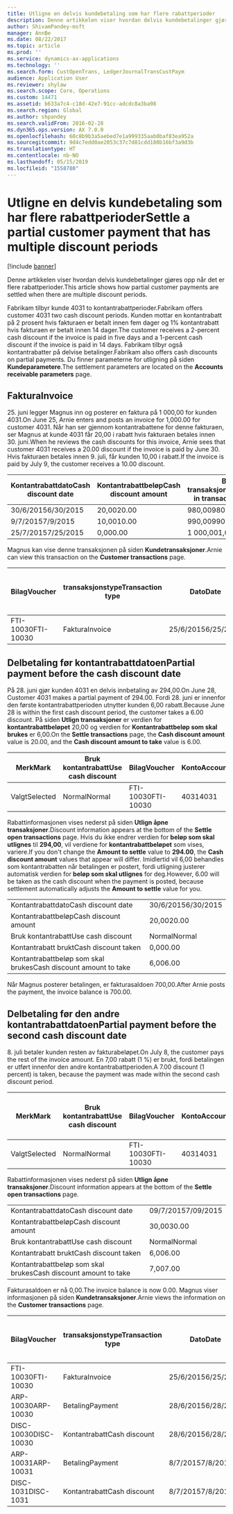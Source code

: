 ```yaml
---
title: Utligne en delvis kundebetaling som har flere rabattperioder
description: Denne artikkelen viser hvordan delvis kundebetalinger gjøres opp når det er flere rabattperioder.
author: ShivamPandey-msft
manager: AnnBe
ms.date: 08/22/2017
ms.topic: article
ms.prod: ''
ms.service: dynamics-ax-applications
ms.technology: ''
ms.search.form: CustOpenTrans, LedgerJournalTransCustPaym
audience: Application User
ms.reviewer: shylaw
ms.search.scope: Core, Operations
ms.custom: 14471
ms.assetid: b633a7c4-c18d-42e7-91cc-adcdc8a3ba98
ms.search.region: Global
ms.author: shpandey
ms.search.validFrom: 2016-02-28
ms.dyn365.ops.version: AX 7.0.0
ms.openlocfilehash: 60c8b9b3a5aebed7e1a999335aab0baf83ea952a
ms.sourcegitcommit: 9d4c7edd0ae2053c37c7d81cdd180b16bf3a9d3b
ms.translationtype: HT
ms.contentlocale: nb-NO
ms.lasthandoff: 05/15/2019
ms.locfileid: "1558780"
---
```

# <a name="settle-a-partial-customer-payment-that-has-multiple-discount-periods"></a><span data-ttu-id="0e5f8-103">Utligne en delvis kundebetaling som har flere rabattperioder</span><span class="sxs-lookup"><span data-stu-id="0e5f8-103">Settle a partial customer payment that has multiple discount periods</span></span>

[!include [banner](../includes/banner.md)]

<span data-ttu-id="0e5f8-104">Denne artikkelen viser hvordan delvis kundebetalinger gjøres opp når det er flere rabattperioder.</span><span class="sxs-lookup"><span data-stu-id="0e5f8-104">This article shows how partial customer payments are settled when there are multiple discount periods.</span></span>

<span data-ttu-id="0e5f8-105">Fabrikam tilbyr kunde 4031 to kontantrabattperioder.</span><span class="sxs-lookup"><span data-stu-id="0e5f8-105">Fabrikam offers customer 4031 two cash discount periods.</span></span> <span data-ttu-id="0e5f8-106">Kunden mottar en kontantrabatt på 2 prosent hvis fakturaen er betalt innen fem dager og 1% kontantrabatt hvis fakturaen er betalt innen 14 dager.</span><span class="sxs-lookup"><span data-stu-id="0e5f8-106">The customer receives a 2-percent cash discount if the invoice is paid in five days and a 1-percent cash discount if the invoice is paid in 14 days.</span></span> <span data-ttu-id="0e5f8-107">Fabrikam tilbyr også kontantrabatter på delvise betalinger.</span><span class="sxs-lookup"><span data-stu-id="0e5f8-107">Fabrikam also offers cash discounts on partial payments.</span></span> <span data-ttu-id="0e5f8-108">Du finner parameterne for utligning på siden **Kundeparametere**.</span><span class="sxs-lookup"><span data-stu-id="0e5f8-108">The settlement parameters are located on the **Accounts receivable parameters** page.</span></span>

## <a name="invoice"></a><span data-ttu-id="0e5f8-109">Faktura</span><span class="sxs-lookup"><span data-stu-id="0e5f8-109">Invoice</span></span>
<span data-ttu-id="0e5f8-110">25. juni legger Magnus inn og posterer en faktura på 1 000,00 for kunden 4031.</span><span class="sxs-lookup"><span data-stu-id="0e5f8-110">On June 25, Arnie enters and posts an invoice for 1,000.00 for customer 4031.</span></span> <span data-ttu-id="0e5f8-111">Når han ser gjennom kontantrabattene for denne fakturaen, ser Magnus at kunde 4031 får 20,00 i rabatt hvis fakturaen betales innen 30. juni.</span><span class="sxs-lookup"><span data-stu-id="0e5f8-111">When he reviews the cash discounts for this invoice, Arnie sees that customer 4031 receives a 20.00 discount if the invoice is paid by June 30.</span></span> <span data-ttu-id="0e5f8-112">Hvis fakturaen betales innen 9. juli, får kunden 10,00 i rabatt.</span><span class="sxs-lookup"><span data-stu-id="0e5f8-112">If the invoice is paid by July 9, the customer receives a 10.00 discount.</span></span>

| <span data-ttu-id="0e5f8-113">Kontantrabattdato</span><span class="sxs-lookup"><span data-stu-id="0e5f8-113">Cash discount date</span></span> | <span data-ttu-id="0e5f8-114">Kontantrabattbeløp</span><span class="sxs-lookup"><span data-stu-id="0e5f8-114">Cash discount amount</span></span> | <span data-ttu-id="0e5f8-115">Beløp i transaksjonsvaluta</span><span class="sxs-lookup"><span data-stu-id="0e5f8-115">Amount in transaction currency</span></span> |
|--------------------|----------------------|--------------------------------|
| <span data-ttu-id="0e5f8-116">30/6/2015</span><span class="sxs-lookup"><span data-stu-id="0e5f8-116">6/30/2015</span></span>          | <span data-ttu-id="0e5f8-117">20,00</span><span class="sxs-lookup"><span data-stu-id="0e5f8-117">20.00</span></span>                | <span data-ttu-id="0e5f8-118">980,00</span><span class="sxs-lookup"><span data-stu-id="0e5f8-118">980.00</span></span>                         |
| <span data-ttu-id="0e5f8-119">9/7/2015</span><span class="sxs-lookup"><span data-stu-id="0e5f8-119">7/9/2015</span></span>           | <span data-ttu-id="0e5f8-120">10,00</span><span class="sxs-lookup"><span data-stu-id="0e5f8-120">10.00</span></span>                | <span data-ttu-id="0e5f8-121">990,00</span><span class="sxs-lookup"><span data-stu-id="0e5f8-121">990.00</span></span>                         |
| <span data-ttu-id="0e5f8-122">25/7/2015</span><span class="sxs-lookup"><span data-stu-id="0e5f8-122">7/25/2015</span></span>          | <span data-ttu-id="0e5f8-123">0,00</span><span class="sxs-lookup"><span data-stu-id="0e5f8-123">0.00</span></span>                 | <span data-ttu-id="0e5f8-124">1 000,00</span><span class="sxs-lookup"><span data-stu-id="0e5f8-124">1,000.00</span></span>                       |

<span data-ttu-id="0e5f8-125">Magnus kan vise denne transaksjonen på siden **Kundetransaksjoner**.</span><span class="sxs-lookup"><span data-stu-id="0e5f8-125">Arnie can view this transaction on the **Customer transactions** page.</span></span>

| <span data-ttu-id="0e5f8-126">Bilag</span><span class="sxs-lookup"><span data-stu-id="0e5f8-126">Voucher</span></span>   | <span data-ttu-id="0e5f8-127">transaksjonstype</span><span class="sxs-lookup"><span data-stu-id="0e5f8-127">Transaction type</span></span> | <span data-ttu-id="0e5f8-128">Dato</span><span class="sxs-lookup"><span data-stu-id="0e5f8-128">Date</span></span>      | <span data-ttu-id="0e5f8-129">Faktura</span><span class="sxs-lookup"><span data-stu-id="0e5f8-129">Invoice</span></span> | <span data-ttu-id="0e5f8-130">Beløp i transaksjonsvaluta, debet</span><span class="sxs-lookup"><span data-stu-id="0e5f8-130">Amount in transaction currency debit</span></span> | <span data-ttu-id="0e5f8-131">Beløp i transaksjonsvaluta, kredit</span><span class="sxs-lookup"><span data-stu-id="0e5f8-131">Amount in transaction currency credit</span></span> | <span data-ttu-id="0e5f8-132">Saldo</span><span class="sxs-lookup"><span data-stu-id="0e5f8-132">Balance</span></span>  | <span data-ttu-id="0e5f8-133">Valuta</span><span class="sxs-lookup"><span data-stu-id="0e5f8-133">Currency</span></span> |
|-----------|------------------|-----------|---------|--------------------------------------|---------------------------------------|----------|----------|
| <span data-ttu-id="0e5f8-134">FTI-10030</span><span class="sxs-lookup"><span data-stu-id="0e5f8-134">FTI-10030</span></span> | <span data-ttu-id="0e5f8-135">Faktura</span><span class="sxs-lookup"><span data-stu-id="0e5f8-135">Invoice</span></span>          | <span data-ttu-id="0e5f8-136">25/6/2015</span><span class="sxs-lookup"><span data-stu-id="0e5f8-136">6/25/2015</span></span> | <span data-ttu-id="0e5f8-137">10030</span><span class="sxs-lookup"><span data-stu-id="0e5f8-137">10030</span></span>   | <span data-ttu-id="0e5f8-138">1 000,00</span><span class="sxs-lookup"><span data-stu-id="0e5f8-138">1,000.00</span></span>                             |                                       | <span data-ttu-id="0e5f8-139">1 000,00</span><span class="sxs-lookup"><span data-stu-id="0e5f8-139">1,000.00</span></span> | <span data-ttu-id="0e5f8-140">USD</span><span class="sxs-lookup"><span data-stu-id="0e5f8-140">USD</span></span>      |

## <a name="partial-payment-before-the-cash-discount-date"></a><span data-ttu-id="0e5f8-141">Delbetaling før kontantrabattdatoen</span><span class="sxs-lookup"><span data-stu-id="0e5f8-141">Partial payment before the cash discount date</span></span>
<span data-ttu-id="0e5f8-142">På 28. juni gjør kunden 4031 en delvis innbetaling av 294,00.</span><span class="sxs-lookup"><span data-stu-id="0e5f8-142">On June 28, Customer 4031 makes a partial payment of 294.00.</span></span> <span data-ttu-id="0e5f8-143">Fordi 28. juni er innenfor den første kontantrabattperioden utnytter kunden 6,00 rabatt.</span><span class="sxs-lookup"><span data-stu-id="0e5f8-143">Because June 28 is within the first cash discount period, the customer takes a 6.00 discount.</span></span> <span data-ttu-id="0e5f8-144">På siden **Utlign transaksjoner** er verdien for **kontantrabattbeløpet** 20,00 og verdien for **Kontantrabattbeløp som skal brukes** er 6,00.</span><span class="sxs-lookup"><span data-stu-id="0e5f8-144">On the **Settle transactions** page, the **Cash discount amount** value is 20.00, and the **Cash discount amount to take** value is 6.00.</span></span>

| <span data-ttu-id="0e5f8-145">Merk</span><span class="sxs-lookup"><span data-stu-id="0e5f8-145">Mark</span></span>     | <span data-ttu-id="0e5f8-146">Bruk kontantrabatt</span><span class="sxs-lookup"><span data-stu-id="0e5f8-146">Use cash discount</span></span> | <span data-ttu-id="0e5f8-147">Bilag</span><span class="sxs-lookup"><span data-stu-id="0e5f8-147">Voucher</span></span>   | <span data-ttu-id="0e5f8-148">Konto</span><span class="sxs-lookup"><span data-stu-id="0e5f8-148">Account</span></span> | <span data-ttu-id="0e5f8-149">Dato</span><span class="sxs-lookup"><span data-stu-id="0e5f8-149">Date</span></span>      | <span data-ttu-id="0e5f8-150">Forfallsdato</span><span class="sxs-lookup"><span data-stu-id="0e5f8-150">Due date</span></span>  | <span data-ttu-id="0e5f8-151">Faktura</span><span class="sxs-lookup"><span data-stu-id="0e5f8-151">Invoice</span></span> | <span data-ttu-id="0e5f8-152">Beløp i transaksjonsvaluta</span><span class="sxs-lookup"><span data-stu-id="0e5f8-152">Amount in transaction currency</span></span> | <span data-ttu-id="0e5f8-153">Valuta</span><span class="sxs-lookup"><span data-stu-id="0e5f8-153">Currency</span></span> | <span data-ttu-id="0e5f8-154">Beløp som skal utlignes</span><span class="sxs-lookup"><span data-stu-id="0e5f8-154">Amount to settle</span></span> |
|----------|-------------------|-----------|---------|-----------|-----------|---------|--------------------------------|----------|------------------|
| <span data-ttu-id="0e5f8-155">Valgt</span><span class="sxs-lookup"><span data-stu-id="0e5f8-155">Selected</span></span> | <span data-ttu-id="0e5f8-156">Normal</span><span class="sxs-lookup"><span data-stu-id="0e5f8-156">Normal</span></span>            | <span data-ttu-id="0e5f8-157">FTI-10030</span><span class="sxs-lookup"><span data-stu-id="0e5f8-157">FTI-10030</span></span> | <span data-ttu-id="0e5f8-158">4031</span><span class="sxs-lookup"><span data-stu-id="0e5f8-158">4031</span></span>    | <span data-ttu-id="0e5f8-159">25/6/2015</span><span class="sxs-lookup"><span data-stu-id="0e5f8-159">6/25/2015</span></span> | <span data-ttu-id="0e5f8-160">25/7/2015</span><span class="sxs-lookup"><span data-stu-id="0e5f8-160">7/25/2015</span></span> | <span data-ttu-id="0e5f8-161">10030</span><span class="sxs-lookup"><span data-stu-id="0e5f8-161">10030</span></span>   | <span data-ttu-id="0e5f8-162">1 000,00</span><span class="sxs-lookup"><span data-stu-id="0e5f8-162">1,000.00</span></span>                       | <span data-ttu-id="0e5f8-163">USD</span><span class="sxs-lookup"><span data-stu-id="0e5f8-163">USD</span></span>      | <span data-ttu-id="0e5f8-164">294,00</span><span class="sxs-lookup"><span data-stu-id="0e5f8-164">294.00</span></span>           |

<span data-ttu-id="0e5f8-165">Rabattinformasjonen vises nederst på siden **Utlign åpne transaksjoner**.</span><span class="sxs-lookup"><span data-stu-id="0e5f8-165">Discount information appears at the bottom of the **Settle open transactions** page.</span></span> <span data-ttu-id="0e5f8-166">Hvis du ikke endrer verdien for **beløp som skal utlignes** til **294,00**, vil verdiene for **kontantrabattbeløpet** som vises, variere.</span><span class="sxs-lookup"><span data-stu-id="0e5f8-166">If you don't change the **Amount to settle** value to **294.00**, the **Cash discount amount** values that appear will differ.</span></span> <span data-ttu-id="0e5f8-167">Imidlertid vil 6,00 behandles som kontantrabatten når betalingen er postert, fordi utligning justerer automatisk verdien for **beløp som skal utlignes** for deg.</span><span class="sxs-lookup"><span data-stu-id="0e5f8-167">However, 6.00 will be taken as the cash discount when the payment is posted, because settlement automatically adjusts the **Amount to settle** value for you.</span></span>

|                              |           |
|------------------------------|-----------|
| <span data-ttu-id="0e5f8-168">Kontantrabattdato</span><span class="sxs-lookup"><span data-stu-id="0e5f8-168">Cash discount date</span></span>           | <span data-ttu-id="0e5f8-169">30/6/2015</span><span class="sxs-lookup"><span data-stu-id="0e5f8-169">6/30/2015</span></span> |
| <span data-ttu-id="0e5f8-170">Kontantrabattbeløp</span><span class="sxs-lookup"><span data-stu-id="0e5f8-170">Cash discount amount</span></span>         | <span data-ttu-id="0e5f8-171">20,00</span><span class="sxs-lookup"><span data-stu-id="0e5f8-171">20.00</span></span>     |
| <span data-ttu-id="0e5f8-172">Bruk kontantrabatt</span><span class="sxs-lookup"><span data-stu-id="0e5f8-172">Use cash discount</span></span>            | <span data-ttu-id="0e5f8-173">Normal</span><span class="sxs-lookup"><span data-stu-id="0e5f8-173">Normal</span></span>    |
| <span data-ttu-id="0e5f8-174">Kontantrabatt brukt</span><span class="sxs-lookup"><span data-stu-id="0e5f8-174">Cash discount taken</span></span>          | <span data-ttu-id="0e5f8-175">0,00</span><span class="sxs-lookup"><span data-stu-id="0e5f8-175">0.00</span></span>      |
| <span data-ttu-id="0e5f8-176">Kontantrabattbeløp som skal brukes</span><span class="sxs-lookup"><span data-stu-id="0e5f8-176">Cash discount amount to take</span></span> | <span data-ttu-id="0e5f8-177">6,00</span><span class="sxs-lookup"><span data-stu-id="0e5f8-177">6.00</span></span>      |

<span data-ttu-id="0e5f8-178">Når Magnus posterer betalingen, er fakturasaldoen 700,00.</span><span class="sxs-lookup"><span data-stu-id="0e5f8-178">After Arnie posts the payment, the invoice balance is 700.00.</span></span>

## <a name="partial-payment-before-the-second-cash-discount-date"></a><span data-ttu-id="0e5f8-179">Delbetaling før den andre kontantrabattdatoen</span><span class="sxs-lookup"><span data-stu-id="0e5f8-179">Partial payment before the second cash discount date</span></span>
<span data-ttu-id="0e5f8-180">8. juli betaler kunden resten av fakturabeløpet.</span><span class="sxs-lookup"><span data-stu-id="0e5f8-180">On July 8, the customer pays the rest of the invoice amount.</span></span> <span data-ttu-id="0e5f8-181">En 7,00 rabatt (1 %) er brukt, fordi betalingen er utført innenfor den andre kontantrabattperioden.</span><span class="sxs-lookup"><span data-stu-id="0e5f8-181">A 7.00 discount (1 percent) is taken, because the payment was made within the second cash discount period.</span></span>

| <span data-ttu-id="0e5f8-182">Merk</span><span class="sxs-lookup"><span data-stu-id="0e5f8-182">Mark</span></span>     | <span data-ttu-id="0e5f8-183">Bruk kontantrabatt</span><span class="sxs-lookup"><span data-stu-id="0e5f8-183">Use cash discount</span></span> | <span data-ttu-id="0e5f8-184">Bilag</span><span class="sxs-lookup"><span data-stu-id="0e5f8-184">Voucher</span></span>   | <span data-ttu-id="0e5f8-185">Konto</span><span class="sxs-lookup"><span data-stu-id="0e5f8-185">Account</span></span> | <span data-ttu-id="0e5f8-186">Dato</span><span class="sxs-lookup"><span data-stu-id="0e5f8-186">Date</span></span>      | <span data-ttu-id="0e5f8-187">Forfallsdato</span><span class="sxs-lookup"><span data-stu-id="0e5f8-187">Due date</span></span>  | <span data-ttu-id="0e5f8-188">Faktura</span><span class="sxs-lookup"><span data-stu-id="0e5f8-188">Invoice</span></span> | <span data-ttu-id="0e5f8-189">Beløp i transaksjonsvaluta, debet</span><span class="sxs-lookup"><span data-stu-id="0e5f8-189">Amount in transaction currency debit</span></span> | <span data-ttu-id="0e5f8-190">Beløp i transaksjonsvaluta, kredit</span><span class="sxs-lookup"><span data-stu-id="0e5f8-190">Amount in transaction currency credit</span></span> | <span data-ttu-id="0e5f8-191">Valuta</span><span class="sxs-lookup"><span data-stu-id="0e5f8-191">Currency</span></span> | <span data-ttu-id="0e5f8-192">Beløp som skal utlignes</span><span class="sxs-lookup"><span data-stu-id="0e5f8-192">Amount to settle</span></span> |
|----------|-------------------|-----------|---------|-----------|-----------|---------|--------------------------------------|---------------------------------------|----------|------------------|
| <span data-ttu-id="0e5f8-193">Valgt</span><span class="sxs-lookup"><span data-stu-id="0e5f8-193">Selected</span></span> | <span data-ttu-id="0e5f8-194">Normal</span><span class="sxs-lookup"><span data-stu-id="0e5f8-194">Normal</span></span>            | <span data-ttu-id="0e5f8-195">FTI-10030</span><span class="sxs-lookup"><span data-stu-id="0e5f8-195">FTI-10030</span></span> | <span data-ttu-id="0e5f8-196">4031</span><span class="sxs-lookup"><span data-stu-id="0e5f8-196">4031</span></span>    | <span data-ttu-id="0e5f8-197">25/6/2015</span><span class="sxs-lookup"><span data-stu-id="0e5f8-197">6/25/2015</span></span> | <span data-ttu-id="0e5f8-198">25/7/2015</span><span class="sxs-lookup"><span data-stu-id="0e5f8-198">7/25/2015</span></span> | <span data-ttu-id="0e5f8-199">10030</span><span class="sxs-lookup"><span data-stu-id="0e5f8-199">10030</span></span>   | <span data-ttu-id="0e5f8-200">700,00</span><span class="sxs-lookup"><span data-stu-id="0e5f8-200">700.00</span></span>                               |                                       | <span data-ttu-id="0e5f8-201">USD</span><span class="sxs-lookup"><span data-stu-id="0e5f8-201">USD</span></span>      | <span data-ttu-id="0e5f8-202">693,00</span><span class="sxs-lookup"><span data-stu-id="0e5f8-202">693.00</span></span>           |

<span data-ttu-id="0e5f8-203">Rabattinformasjonen vises nederst på siden **Utlign åpne transaksjoner**.</span><span class="sxs-lookup"><span data-stu-id="0e5f8-203">Discount information appears at the bottom of the **Settle open transactions** page.</span></span>

|                              |           |
|------------------------------|-----------|
| <span data-ttu-id="0e5f8-204">Kontantrabattdato</span><span class="sxs-lookup"><span data-stu-id="0e5f8-204">Cash discount date</span></span>           | <span data-ttu-id="0e5f8-205">09/7/2015</span><span class="sxs-lookup"><span data-stu-id="0e5f8-205">7/09/2015</span></span> |
| <span data-ttu-id="0e5f8-206">Kontantrabattbeløp</span><span class="sxs-lookup"><span data-stu-id="0e5f8-206">Cash discount amount</span></span>         | <span data-ttu-id="0e5f8-207">30,00</span><span class="sxs-lookup"><span data-stu-id="0e5f8-207">30.00</span></span>     |
| <span data-ttu-id="0e5f8-208">Bruk kontantrabatt</span><span class="sxs-lookup"><span data-stu-id="0e5f8-208">Use cash discount</span></span>            | <span data-ttu-id="0e5f8-209">Normal</span><span class="sxs-lookup"><span data-stu-id="0e5f8-209">Normal</span></span>    |
| <span data-ttu-id="0e5f8-210">Kontantrabatt brukt</span><span class="sxs-lookup"><span data-stu-id="0e5f8-210">Cash discount taken</span></span>          | <span data-ttu-id="0e5f8-211">6,00</span><span class="sxs-lookup"><span data-stu-id="0e5f8-211">6.00</span></span>      |
| <span data-ttu-id="0e5f8-212">Kontantrabattbeløp som skal brukes</span><span class="sxs-lookup"><span data-stu-id="0e5f8-212">Cash discount amount to take</span></span> | <span data-ttu-id="0e5f8-213">7,00</span><span class="sxs-lookup"><span data-stu-id="0e5f8-213">7.00</span></span>      |

<span data-ttu-id="0e5f8-214">Fakturasaldoen er nå 0,00.</span><span class="sxs-lookup"><span data-stu-id="0e5f8-214">The invoice balance is now 0.00.</span></span> <span data-ttu-id="0e5f8-215">Magnus viser informasjonen på siden **Kundetransaksjoner**.</span><span class="sxs-lookup"><span data-stu-id="0e5f8-215">Arnie views the information on the **Customer transactions** page.</span></span>

| <span data-ttu-id="0e5f8-216">Bilag</span><span class="sxs-lookup"><span data-stu-id="0e5f8-216">Voucher</span></span>    | <span data-ttu-id="0e5f8-217">transaksjonstype</span><span class="sxs-lookup"><span data-stu-id="0e5f8-217">Transaction type</span></span> | <span data-ttu-id="0e5f8-218">Dato</span><span class="sxs-lookup"><span data-stu-id="0e5f8-218">Date</span></span>      | <span data-ttu-id="0e5f8-219">Faktura</span><span class="sxs-lookup"><span data-stu-id="0e5f8-219">Invoice</span></span> | <span data-ttu-id="0e5f8-220">Beløp i transaksjonsvaluta, debet</span><span class="sxs-lookup"><span data-stu-id="0e5f8-220">Amount in transaction currency debit</span></span> | <span data-ttu-id="0e5f8-221">Beløp i transaksjonsvaluta, kredit</span><span class="sxs-lookup"><span data-stu-id="0e5f8-221">Amount in transaction currency credit</span></span> | <span data-ttu-id="0e5f8-222">Saldo</span><span class="sxs-lookup"><span data-stu-id="0e5f8-222">Balance</span></span> | <span data-ttu-id="0e5f8-223">Valuta</span><span class="sxs-lookup"><span data-stu-id="0e5f8-223">Currency</span></span> |
|------------|------------------|-----------|---------|--------------------------------------|---------------------------------------|---------|----------|
| <span data-ttu-id="0e5f8-224">FTI-10030</span><span class="sxs-lookup"><span data-stu-id="0e5f8-224">FTI-10030</span></span>  | <span data-ttu-id="0e5f8-225">Faktura</span><span class="sxs-lookup"><span data-stu-id="0e5f8-225">Invoice</span></span>          | <span data-ttu-id="0e5f8-226">25/6/2015</span><span class="sxs-lookup"><span data-stu-id="0e5f8-226">6/25/2015</span></span> | <span data-ttu-id="0e5f8-227">10030</span><span class="sxs-lookup"><span data-stu-id="0e5f8-227">10030</span></span>   | <span data-ttu-id="0e5f8-228">1 000,00</span><span class="sxs-lookup"><span data-stu-id="0e5f8-228">1,000.00</span></span>                             |                                       | <span data-ttu-id="0e5f8-229">0,00</span><span class="sxs-lookup"><span data-stu-id="0e5f8-229">0.00</span></span>    | <span data-ttu-id="0e5f8-230">USD</span><span class="sxs-lookup"><span data-stu-id="0e5f8-230">USD</span></span>      |
| <span data-ttu-id="0e5f8-231">ARP-10030</span><span class="sxs-lookup"><span data-stu-id="0e5f8-231">ARP-10030</span></span>  |  <span data-ttu-id="0e5f8-232">Betaling</span><span class="sxs-lookup"><span data-stu-id="0e5f8-232">Payment</span></span>         | <span data-ttu-id="0e5f8-233">28/6/2015</span><span class="sxs-lookup"><span data-stu-id="0e5f8-233">6/28/2015</span></span> |         |                                      | <span data-ttu-id="0e5f8-234">294,00</span><span class="sxs-lookup"><span data-stu-id="0e5f8-234">294.00</span></span>                                | <span data-ttu-id="0e5f8-235">0,00</span><span class="sxs-lookup"><span data-stu-id="0e5f8-235">0.00</span></span>    | <span data-ttu-id="0e5f8-236">USD</span><span class="sxs-lookup"><span data-stu-id="0e5f8-236">USD</span></span>      |
| <span data-ttu-id="0e5f8-237">DISC-10030</span><span class="sxs-lookup"><span data-stu-id="0e5f8-237">DISC-10030</span></span> |  <span data-ttu-id="0e5f8-238">Kontantrabatt</span><span class="sxs-lookup"><span data-stu-id="0e5f8-238">Cash discount</span></span>   | <span data-ttu-id="0e5f8-239">28/6/2015</span><span class="sxs-lookup"><span data-stu-id="0e5f8-239">6/28/2015</span></span> |         |                                      | <span data-ttu-id="0e5f8-240">6,00</span><span class="sxs-lookup"><span data-stu-id="0e5f8-240">6.00</span></span>                                  | <span data-ttu-id="0e5f8-241">0,00</span><span class="sxs-lookup"><span data-stu-id="0e5f8-241">0.00</span></span>    | <span data-ttu-id="0e5f8-242">USD</span><span class="sxs-lookup"><span data-stu-id="0e5f8-242">USD</span></span>      |
| <span data-ttu-id="0e5f8-243">ARP-10031</span><span class="sxs-lookup"><span data-stu-id="0e5f8-243">ARP-10031</span></span>  |  <span data-ttu-id="0e5f8-244">Betaling</span><span class="sxs-lookup"><span data-stu-id="0e5f8-244">Payment</span></span>         | <span data-ttu-id="0e5f8-245">8/7/2015</span><span class="sxs-lookup"><span data-stu-id="0e5f8-245">7/8/2015</span></span>  |         |                                      | <span data-ttu-id="0e5f8-246">693,00</span><span class="sxs-lookup"><span data-stu-id="0e5f8-246">693.00</span></span>                                | <span data-ttu-id="0e5f8-247">0,00</span><span class="sxs-lookup"><span data-stu-id="0e5f8-247">0.00</span></span>    | <span data-ttu-id="0e5f8-248">USD</span><span class="sxs-lookup"><span data-stu-id="0e5f8-248">USD</span></span>      |
| <span data-ttu-id="0e5f8-249">DISC-1031</span><span class="sxs-lookup"><span data-stu-id="0e5f8-249">DISC-1031</span></span>  |  <span data-ttu-id="0e5f8-250">Kontantrabatt</span><span class="sxs-lookup"><span data-stu-id="0e5f8-250">Cash discount</span></span>   | <span data-ttu-id="0e5f8-251">8/7/2015</span><span class="sxs-lookup"><span data-stu-id="0e5f8-251">7/8/2015</span></span>  |         |                                      | <span data-ttu-id="0e5f8-252">7,00</span><span class="sxs-lookup"><span data-stu-id="0e5f8-252">7.00</span></span>                                  | <span data-ttu-id="0e5f8-253">0,00</span><span class="sxs-lookup"><span data-stu-id="0e5f8-253">0.00</span></span>    | <span data-ttu-id="0e5f8-254">USD</span><span class="sxs-lookup"><span data-stu-id="0e5f8-254">USD</span></span>      |





